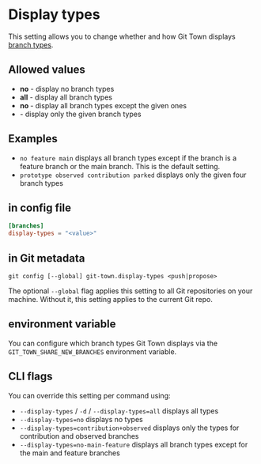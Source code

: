 # Display types

This setting allows you to change whether and how Git Town displays
[branch types](../branch-types.md).

## Allowed values

- **no** - display no branch types
- **all** - display all branch types
- **no <branch types>** - display all branch types except the given ones
- **<branch types>** - display only the given branch types

## Examples

- `no feature main` displays all branch types except if the branch is a feature
  branch or the main branch. This is the default setting.
- `prototype observed contribution parked` displays only the given four branch
  types

## in config file

```toml
[branches]
display-types = "<value>"
```

## in Git metadata

```wrap
git config [--global] git-town.display-types <push|propose>
```

The optional `--global` flag applies this setting to all Git repositories on
your machine. Without it, this setting applies to the current Git repo.

## environment variable

You can configure which branch types Git Town displays via the
`GIT_TOWN_SHARE_NEW_BRANCHES` environment variable.

## CLI flags

You can override this setting per command using:

- `--display-types` / `-d` / `--display-types=all` displays all types
- `--display-types=no` displays no types
- `--display-types=contribution+observed` displays only the types for
  contribution and observed branches
- `--display-types=no-main-feature` displays all branch types except for the
  main and feature branches
